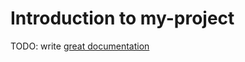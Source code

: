 # Introduction to my-project

TODO: write [great documentation](http://jacobian.org/writing/great-documentation/what-to-write/)
